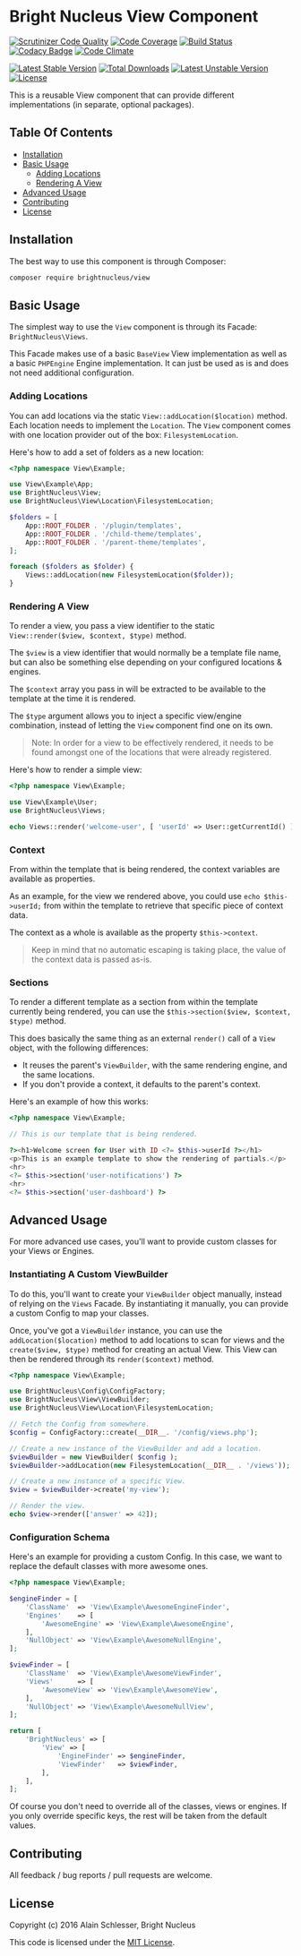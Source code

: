 # Bright Nucleus View Component

[![Scrutinizer Code Quality](https://img.shields.io/scrutinizer/g/brightnucleus/view.svg)](https://scrutinizer-ci.com/g/brightnucleus/view/?branch=master)
[![Code Coverage](https://img.shields.io/scrutinizer/coverage/g/brightnucleus/view.svg)](https://scrutinizer-ci.com/g/brightnucleus/view/?branch=master)
[![Build Status](https://img.shields.io/scrutinizer/build/g/brightnucleus/view.svg)](https://scrutinizer-ci.com/g/brightnucleus/view/build-status/master)
[![Codacy Badge](https://img.shields.io/codacy/a7370932c3ce45fca747ce2aaf415b16.svg)](https://www.codacy.com/app/BrightNucleus/view)
[![Code Climate](https://img.shields.io/codeclimate/github/brightnucleus/view.svg)](https://codeclimate.com/github/brightnucleus/view)

[![Latest Stable Version](https://img.shields.io/packagist/v/brightnucleus/view.svg)](https://packagist.org/packages/brightnucleus/view)
[![Total Downloads](https://img.shields.io/packagist/dt/brightnucleus/view.svg)](https://packagist.org/packages/brightnucleus/view)
[![Latest Unstable Version](https://img.shields.io/packagist/vpre/brightnucleus/view.svg)](https://packagist.org/packages/brightnucleus/view)
[![License](https://img.shields.io/packagist/l/brightnucleus/view.svg)](https://packagist.org/packages/brightnucleus/view)

This is a reusable View component that can provide different implementations (in separate, optional packages).

## Table Of Contents

* [Installation](#installation)
* [Basic Usage](#basic-usage)
    * [Adding Locations](#adding-locations)
    * [Rendering A View](#rendering-a-view)
* [Advanced Usage](#advanced-usage)
* [Contributing](#contributing)
* [License](#license)

## Installation

The best way to use this component is through Composer:

```BASH
composer require brightnucleus/view
```

## Basic Usage

The simplest way to use the `View` component is through its Facade: `BrightNucleus\Views`.

This Facade makes use of a basic `BaseView` View implementation as well as a basic `PHPEngine` Engine implementation. It can just be used as is and does not need additional configuration.  

### Adding Locations

You can add locations via the static `View::addLocation($location)` method. Each location needs to implement the `Location`. The `View` component comes with one location provider out of the box: `FilesystemLocation`.

Here's how to add a set of folders as a new location:

```PHP
<?php namespace View\Example;

use View\Example\App;
use BrightNucleus\View;
use BrightNucleus\View\Location\FilesystemLocation;

$folders = [
    App::ROOT_FOLDER . '/plugin/templates',
    App::ROOT_FOLDER . '/child-theme/templates',
    App::ROOT_FOLDER . '/parent-theme/templates',
];

foreach ($folders as $folder) {
    Views::addLocation(new FilesystemLocation($folder));
}
```

### Rendering A View

To render a view, you pass a view identifier to the static `View::render($view, $context, $type)` method.

The `$view` is a view identifier that would normally be a template file name, but can also be something else depending on your configured locations & engines.

The `$context` array you pass in will be extracted to be available to the template at the time it is rendered.

The `$type` argument allows you to inject a specific view/engine combination, instead of letting the `View` component find one on its own.

> Note: In order for a view to be effectively rendered, it needs to be found amongst one of the locations that were already registered.

Here's how to render a simple view:

```PHP
<?php namespace View\Example;

use View\Example\User;
use BrightNucleus\Views;

echo Views::render('welcome-user', [ 'userId' => User::getCurrentId() ]);
```

### Context

From within the template that is being rendered, the context variables are available as properties.

As an example, for the view we rendered above, you could use `echo $this->userId;` from within the template to retrieve that specific piece of context data.

The context as a whole is available as the property `$this->context`. 

> Keep in mind that no automatic escaping is taking place, the value of the context data is passed as-is.

### Sections

To render a different template as a section from within the template currently being rendered, you can use the `$this->section($view, $context, $type)` method.

This does basically the same thing as an external `render()` call of a `View` object, with the following differences:

* It reuses the parent's `ViewBuilder`, with the same rendering engine, and the same locations.
* If you don't provide a context, it defaults to the parent's context. 

Here's an example of how this works:

```PHP
<?php namespace View\Example;

// This is our template that is being rendered.

?><h1>Welcome screen for User with ID <?= $this->userId ?></h1>
<p>This is an example template to show the rendering of partials.</p>
<hr>
<?= $this->section('user-notifications') ?>
<hr>
<?= $this->section('user-dashboard') ?>
```

## Advanced Usage

For more advanced use cases, you'll want to provide custom classes for your Views or Engines.

### Instantiating A Custom ViewBuilder

To do this, you'll want to create your `ViewBuilder` object manually, instead of relying on the `Views` Facade. By instantiating it manually, you can provide a custom Config to map your classes.

Once, you've got a `ViewBuilder` instance, you can use the `addLocation($location)` method to add locations to scan for views and the `create($view, $type)` method for creating an actual View. This View can then be rendered through its `render($context)` method. 

```PHP
<?php namespace View\Example;

use BrightNucleus\Config\ConfigFactory;
use BrightNucleus\View\ViewBuilder;
use BrightNucleus\View\Location\FilesystemLocation;

// Fetch the Config from somewhere.
$config = ConfigFactory::create(__DIR__. '/config/views.php');

// Create a new instance of the ViewBuilder and add a location.
$viewBuilder = new ViewBuilder( $config );
$viewBuilder->addLocation(new FilesystemLocation(__DIR__ . '/views'));

// Create a new instance of a specific View.
$view = $viewBuilder->create('my-view');

// Render the view.
echo $view->render(['answer' => 42]);
```

### Configuration Schema

Here's an example for providing a custom Config. In this case, we want to replace the default classes with more awesome ones.

```PHP
<?php namespace View\Example;

$engineFinder = [
    'ClassName'  => 'View\Example\AwesomeEngineFinder',
    'Engines'    => [
        'AwesomeEngine' => 'View\Example\AwesomeEngine',
    ],
    'NullObject' => 'View\Example\AwesomeNullEngine',
];

$viewFinder = [
    'ClassName'  => 'View\Example\AwesomeViewFinder',
    'Views'      => [
        'AwesomeView' => 'View\Example\AwesomeView',
    ],
    'NullObject' => 'View\Example\AwesomeNullView',
];

return [
    'BrightNucleus' => [
        'View' => [
            'EngineFinder' => $engineFinder,
            'ViewFinder'   => $viewFinder,
        ],
    ],
];
```

Of course you don't need to override all of the classes, views or engines. If you only override specific keys, the rest will be taken from the default values.

## Contributing

All feedback / bug reports / pull requests are welcome.

## License

Copyright (c) 2016 Alain Schlesser, Bright Nucleus

This code is licensed under the [MIT License](LICENSE).
